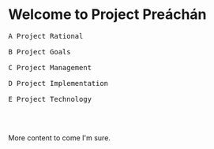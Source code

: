# Welcome to Project Preáchán #
<pre>
A Project Rational<br>
B Project Goals<br>
C Project Management<br>
D Project Implementation<br>
E Project Technology<br>
<br>
</pre>
More content to come I'm sure.